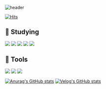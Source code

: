 ![header](https://capsule-render.vercel.app/api?type=waving&color=gradient&height=300&section=header&text=My%20GitHub%20Profile&fontSize=80)

[![Hits](https://hits.seeyoufarm.com/api/count/incr/badge.svg?url=https%3A%2F%2Fgithub.com%2Frooni97%2Fhit-counter&count_bg=%234F7CE7&title_bg=%23555555&icon=github.svg&icon_color=%23E7E7E7&title=Github&edge_flat=false)](https://hits.seeyoufarm.com)

<!--
**rooni97/rooni97** is a ✨ _special_ ✨ repository because its `README.md` (this file) appears on your GitHub profile.

Here are some ideas to get you started:

- 🔭 I’m currently working on ...
- 🌱 I’m currently learning ...
- 👯 I’m looking to collaborate on ...
- 🤔 I’m looking for help with ...
- 💬 Ask me about ...
- 📫 How to reach me: ...
- 😄 Pronouns: ...
- ⚡ Fun fact: ...
-->

## 📝 Studying

<img src="https://img.shields.io/badge/SpringBoot-6DB33F?style=flat-square&logo=SpringBoot&logoColor=white"/> <img src="https://img.shields.io/badge/JPA-000000?style=flat&logo=Jpa&logoColor=white"/> <img src="https://img.shields.io/badge/AmazonEC2-FF9900?style=flat&logo=AmazonEC2&logoColor=white"/> <img src="https://img.shields.io/badge/NGINX-009639?style=flat&logo=NGINX&logoColor=white"/>
<img src="https://img.shields.io/badge/Java-007396?style=flat&logo=Java&logoColor=white"/>

## 🔧 Tools

<img src="https://img.shields.io/badge/IntelliJ IDEA-000000?style=flat&logo=IntelliJIDEA&logoColor=white"/> <img src="https://img.shields.io/badge/GitHub-181717?style=flat&logo=GitHub&logoColor=white"/> <img src="https://img.shields.io/badge/Postman-FF6C37?style=flat&logo=Postman&logoColor=white"/> 


[![Anurag's GitHub stats](https://github-readme-stats.vercel.app/api?username=rooni97)](https://github.com/rooni97/github-readme-stats) [![Velog's GitHub stats](https://velog-readme-stats.vercel.app/api?name=rooni97)]((https://velog.io/))

<!--
[![Top Langs](https://github-readme-stats.vercel.app/api/top-langs/?username=rooni97)](https://github.com/rooni97/github-readme-stats)
-->
